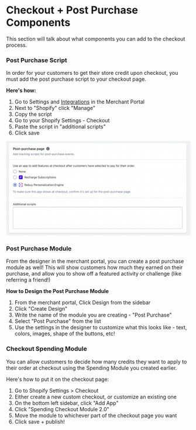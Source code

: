 # Checkout + Post Purchase Components

This section will talk about what components you can add to the checkout process.

### Post Purchase Script

In order for your customers to get their store credit upon checkout, you must add the post purchase script to your checkout page.&#x20;

**Here's how:**

1. Go to Settings and [Integrations](https://manage.buildwithtoki.com/settings/integrations) in the Merchant Portal
2. Next to "Shopify" click "Manage"
3. Copy the script
4. Go to your Shopify Settings - Checkout
5. Paste the script in "additional scripts"
6. Click save

![](<../../.gitbook/assets/Screen Shot 2023-06-27 at 2.31.50 PM.png>)

### Post Purchase Module

From the designer in the merchant portal, you can create a post purchase module as well! This will show customers how much they earned on their purchase, and allow you to show off a featured activity or challenge (like referring a friend!)

**How to Design the Post Purchase Module**

1. From the merchant portal, Click Design from the sidebar
2. Click "Create Design"
3. Write the name of the module you are creating - "Post Purchase"
4. Select "Post Purchase" from the list
5. Use the settings in the designer to customize what this looks like - text, colors, images, shape of the buttons, etc!

### Checkout Spending Module

You can allow customers to decide how many credits they want to apply to their order at checkout using the Spending Module you created earlier.&#x20;

Here's how to put it on the checkout page:

1. Go to Shopify Settings > Checkout
2. Either create a new custom checkout, or customize an existing one
3. On the bottom left sidebar, click "Add App"
4. Click "Spending Checkout Module 2.0"
5. Move the module to whichever part of the checkout page you want
6. Click save + publish!

